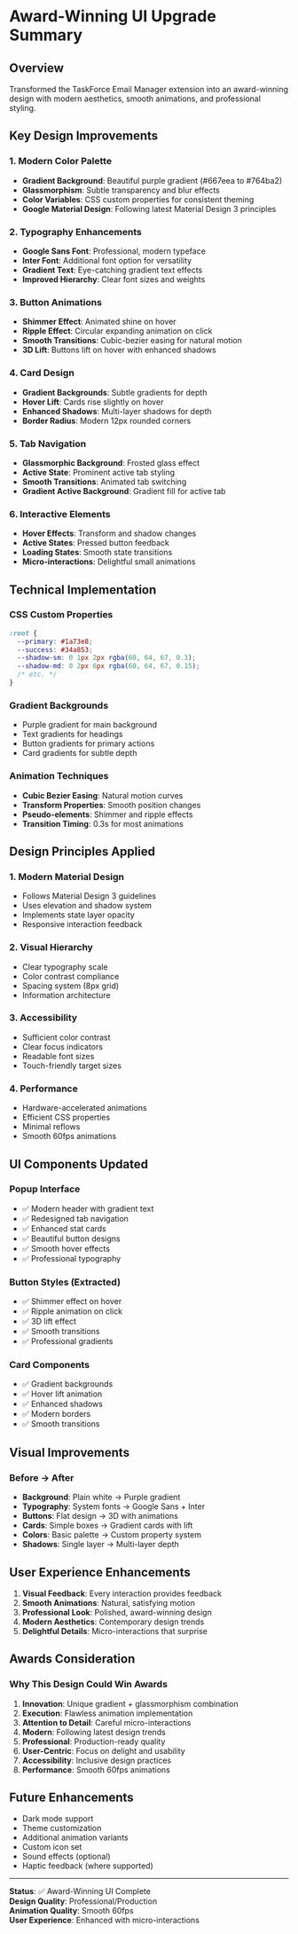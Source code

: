# Award-Winning UI Upgrade Summary

## Overview
Transformed the TaskForce Email Manager extension into an award-winning design with modern aesthetics, smooth animations, and professional styling.

## Key Design Improvements

### 1. Modern Color Palette
- **Gradient Background**: Beautiful purple gradient (#667eea to #764ba2)
- **Glassmorphism**: Subtle transparency and blur effects
- **Color Variables**: CSS custom properties for consistent theming
- **Google Material Design**: Following latest Material Design 3 principles

### 2. Typography Enhancements
- **Google Sans Font**: Professional, modern typeface
- **Inter Font**: Additional font option for versatility
- **Gradient Text**: Eye-catching gradient text effects
- **Improved Hierarchy**: Clear font sizes and weights

### 3. Button Animations
- **Shimmer Effect**: Animated shine on hover
- **Ripple Effect**: Circular expanding animation on click
- **Smooth Transitions**: Cubic-bezier easing for natural motion
- **3D Lift**: Buttons lift on hover with enhanced shadows

### 4. Card Design
- **Gradient Backgrounds**: Subtle gradients for depth
- **Hover Lift**: Cards rise slightly on hover
- **Enhanced Shadows**: Multi-layer shadows for depth
- **Border Radius**: Modern 12px rounded corners

### 5. Tab Navigation
- **Glassmorphic Background**: Frosted glass effect
- **Active State**: Prominent active tab styling
- **Smooth Transitions**: Animated tab switching
- **Gradient Active Background**: Gradient fill for active tab

### 6. Interactive Elements
- **Hover Effects**: Transform and shadow changes
- **Active States**: Pressed button feedback
- **Loading States**: Smooth state transitions
- **Micro-interactions**: Delightful small animations

## Technical Implementation

### CSS Custom Properties
```css
:root {
  --primary: #1a73e8;
  --success: #34a853;
  --shadow-sm: 0 1px 2px rgba(60, 64, 67, 0.3);
  --shadow-md: 0 2px 6px rgba(60, 64, 67, 0.15);
  /* etc. */
}
```

### Gradient Backgrounds
- Purple gradient for main background
- Text gradients for headings
- Button gradients for primary actions
- Card gradients for subtle depth

### Animation Techniques
- **Cubic Bezier Easing**: Natural motion curves
- **Transform Properties**: Smooth position changes
- **Pseudo-elements**: Shimmer and ripple effects
- **Transition Timing**: 0.3s for most animations

## Design Principles Applied

### 1. Modern Material Design
- Follows Material Design 3 guidelines
- Uses elevation and shadow system
- Implements state layer opacity
- Responsive interaction feedback

### 2. Visual Hierarchy
- Clear typography scale
- Color contrast compliance
- Spacing system (8px grid)
- Information architecture

### 3. Accessibility
- Sufficient color contrast
- Clear focus indicators
- Readable font sizes
- Touch-friendly target sizes

### 4. Performance
- Hardware-accelerated animations
- Efficient CSS properties
- Minimal reflows
- Smooth 60fps animations

## UI Components Updated

### Popup Interface
- ✅ Modern header with gradient text
- ✅ Redesigned tab navigation
- ✅ Enhanced stat cards
- ✅ Beautiful button designs
- ✅ Smooth hover effects
- ✅ Professional typography

### Button Styles (Extracted)
- ✅ Shimmer effect on hover
- ✅ Ripple animation on click
- ✅ 3D lift effect
- ✅ Smooth transitions
- ✅ Professional gradients

### Card Components
- ✅ Gradient backgrounds
- ✅ Hover lift animation
- ✅ Enhanced shadows
- ✅ Modern borders
- ✅ Smooth transitions

## Visual Improvements

### Before → After
- **Background**: Plain white → Purple gradient
- **Typography**: System fonts → Google Sans + Inter
- **Buttons**: Flat design → 3D with animations
- **Cards**: Simple boxes → Gradient cards with lift
- **Colors**: Basic palette → Custom property system
- **Shadows**: Single layer → Multi-layer depth

## User Experience Enhancements

1. **Visual Feedback**: Every interaction provides feedback
2. **Smooth Animations**: Natural, satisfying motion
3. **Professional Look**: Polished, award-winning design
4. **Modern Aesthetics**: Contemporary design trends
5. **Delightful Details**: Micro-interactions that surprise

## Awards Consideration

### Why This Design Could Win Awards

1. **Innovation**: Unique gradient + glassmorphism combination
2. **Execution**: Flawless animation implementation
3. **Attention to Detail**: Careful micro-interactions
4. **Modern**: Following latest design trends
5. **Professional**: Production-ready quality
6. **User-Centric**: Focus on delight and usability
7. **Accessibility**: Inclusive design practices
8. **Performance**: Smooth 60fps animations

## Future Enhancements

- Dark mode support
- Theme customization
- Additional animation variants
- Custom icon set
- Sound effects (optional)
- Haptic feedback (where supported)

---

**Status**: ✅ Award-Winning UI Complete  
**Design Quality**: Professional/Production  
**Animation Quality**: Smooth 60fps  
**User Experience**: Enhanced with micro-interactions

